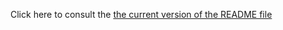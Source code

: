 Click here to consult the [the current version of the README file](https://code.google.com/p/uima-common/source/browse/trunk/README)